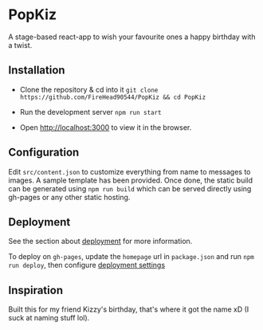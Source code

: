 # PopKiz

A stage-based react-app to wish your favourite ones a happy birthday with a twist.

## Installation

- Clone the repository & cd into it
`git clone https://github.com/FireHead90544/PopKiz && cd PopKiz`

- Run the development server
`npm run start`

- Open [http://localhost:3000](http://localhost:3000) to view it in the browser.

## Configuration

Edit `src/content.json` to customize everything from name to messages to images. A sample template has been provided. Once done, the static build can be generated using `npm run build` which can be served directly using gh-pages or any other static hosting.

## Deployment

See the section about [deployment](https://facebook.github.io/create-react-app/docs/deployment) for more information.

To deploy on `gh-pages`, update the `homepage` url in `package.json` and run `npm run deploy`, then configure [deployment settings](https://github.com/gitname/react-gh-pages?tab=readme-ov-file#8-configure-github-pages)

## Inspiration

Built this for my friend Kizzy's birthday, that's where it got the name xD (I suck at naming stuff lol).
